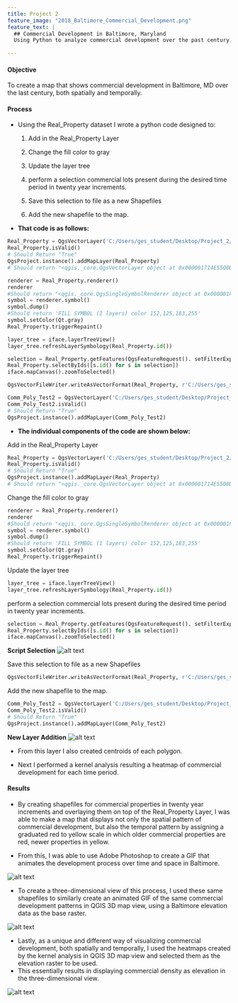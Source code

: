 ```yaml
---
title: Project 2 
feature_image: "2018_Baltimore_Commercial_Development.png"
feature_text: |
  ## Commercial Development in Baltimore, Maryland
  Using Python to analyze commercial development over the past century, both spatially and temporally.
  
---
```


#### __Objective__

To create a map that shows commercial development in Baltimore, MD over the last
century, both spatially and temporally.

#### __Process__

* Using the Real_Property dataset I wrote a python code designed to:

  1. Add in the Real_Property Layer

  2. Change the fill color to gray

  3. Update the layer tree

  4. perform a selection commercial lots present during the desired time period in twenty year increments.

  5. Save this selection to file as a new Shapefiles

  6. Add the new shapefile to the map.

* __That code is as follows:__


```python
Real_Property = QgsVectorLayer('C:/Users/ges_student/Desktop/Project_2/Shapefiles/Real_Property_Proj.gpkg', 'Real_Property')
Real_Property.isValid()
# Should Return "True"
QgsProject.instance().addMapLayer(Real_Property)
# Should return "<qgis._core.QgsVectorLayer object at 0x000001714E5500D8>"

renderer = Real_Property.renderer()
renderer
#Should return "<qgis._core.QgsSingleSymbolRenderer object at 0x000001F6CBC06DC8>"
symbol = renderer.symbol()
symbol.dump()
#Should return 'FILL SYMBOL (1 layers) color 152,125,183,255'
symbol.setColor(Qt.gray)
Real_Property.triggerRepaint()

layer_tree = iface.layerTreeView()
layer_tree.refreshLayerSymbology(Real_Property.id())

selection = Real_Property.getFeatures(QgsFeatureRequest(). setFilterExpression(u'"YEAR_BUILD" >= 1900 and "YEAR_BUILD" <= 2018 and "USEGROUP" = \'C\''))
Real_Property.selectByIds([s.id() for s in selection])
iface.mapCanvas().zoomToSelected()

QgsVectorFileWriter.writeAsVectorFormat(Real_Property, r'C:/Users/ges_student/Desktop/Project_2/Shapefiles/Comm_Poly_Test2.gpkg', 'utf-8', Real_Property.crs(),'GPKG', True)

Comm_Poly_Test2 = QgsVectorLayer('C:/Users/ges_student/Desktop/Project_2/Shapefiles/Comm_Poly_Test2.gpkg', 'Real_Property')
Comm_Poly_Test2.isValid()
# Should Return "True"
QgsProject.instance().addMapLayer(Comm_Poly_Test2)
```

* __The individual components of the code are shown below:__


Add in the Real_Property Layer

```python
Real_Property = QgsVectorLayer('C:/Users/ges_student/Desktop/Project_2/Shapefiles/Real_Property_Proj.gpkg', 'Real_Property')
Real_Property.isValid()
# Should Return "True"
QgsProject.instance().addMapLayer(Real_Property)
# Should return "<qgis._core.QgsVectorLayer object at 0x000001714E5500D8>"
```

Change the fill color to gray

```python
renderer = Real_Property.renderer()
renderer
#Should return "<qgis._core.QgsSingleSymbolRenderer object at 0x000001F6CBC06DC8>"
symbol = renderer.symbol()
symbol.dump()
#Should return 'FILL SYMBOL (1 layers) color 152,125,183,255'
symbol.setColor(Qt.gray)
Real_Property.triggerRepaint()
```

Update the layer tree

```python
layer_tree = iface.layerTreeView()
layer_tree.refreshLayerSymbology(Real_Property.id())
```

perform a selection commercial lots present during the desired time period in twenty year increments.

```python
selection = Real_Property.getFeatures(QgsFeatureRequest(). setFilterExpression(u'"YEAR_BUILD" >= 1900 and "YEAR_BUILD" <= 2018 and "USEGROUP" = \'C\''))
Real_Property.selectByIds([s.id() for s in selection])
iface.mapCanvas().zoomToSelected()
```

__Script Selection__
![alt text](https://philipwool.github.io/project2/Script_Selection.JPG)

Save this selection to file as a new Shapefiles

```python
QgsVectorFileWriter.writeAsVectorFormat(Real_Property, r'C:/Users/ges_student/Desktop/Project_2/Shapefiles/Comm_Poly_Test2.gpkg', 'utf-8', Real_Property.crs(),'GPKG', True)
```

Add the new shapefile to the map.

```python
Comm_Poly_Test2 = QgsVectorLayer('C:/Users/ges_student/Desktop/Project_2/Shapefiles/Comm_Poly_Test2.gpkg', 'Real_Property')
Comm_Poly_Test2.isValid()
# Should Return "True"
QgsProject.instance().addMapLayer(Comm_Poly_Test2)
```

__New Layer Addition__
![alt text](https://philipwool.github.io/project2/Layer_Addition.JPG)

* From this layer I also created centroids of each polygon.

* Next I performed a kernel analysis resulting a heatmap of commercial development for each time period.

#### __Results__

* By creating shapefiles for commercial properties in twenty year increments and
overlaying them on top of the Real_Property Layer, I was able to make a map that
displays not only the spatial pattern of commercial development, but also the
temporal pattern by assigning a graduated red to yellow scale in which older commercial
properties are red, newer properties in yellow.

* From this, I was able to use Adobe Photoshop to create a GIF that animates the
development process over time and space in Baltimore.

![alt text](https://philipwool.github.io/project2/Comm_Map.gif)

* To create a three-dimensional view of this process, I used these same shapefiles
to similarly create an animated GIF of the same commercial development patterns
in QGIS 3D map view, using a Baltimore elevation data as the base raster.

![alt text](https://philipwool.github.io/project2/3d_Comm.gif)

* Lastly, as a unique and different way of visualizing commercial development,
both spatially and temporally, I used the heatmaps created by the kernel
analysis in QGIS 3D map view and selected them as the elevation raster to be used.
* This essentially results in displaying commercial density as elevation in the
three-dimensional view.

![alt text](https://philipwool.github.io/project2/3D_Heatmap.gif)

